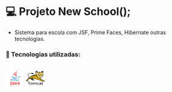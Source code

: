 # :computer:	Projeto New School();
- Sistema para escola com JSF, Prime Faces, Hibernate outras tecnologias.

### :bookmark_tabs: Tecnologias utilizadas:

<div style="display: inline_block"><br>
   <img align="center" alt="Java-icon" height="40" width="50" src="https://raw.githubusercontent.com/devicons/devicon/master/icons/java/java-original-wordmark.svg">
   <img align="center" alt="Java-icon" height="40" width="50" src="https://raw.githubusercontent.com/devicons/devicon/master/icons/tomcat/tomcat-original-wordmark.svg">
  
  
</div>
